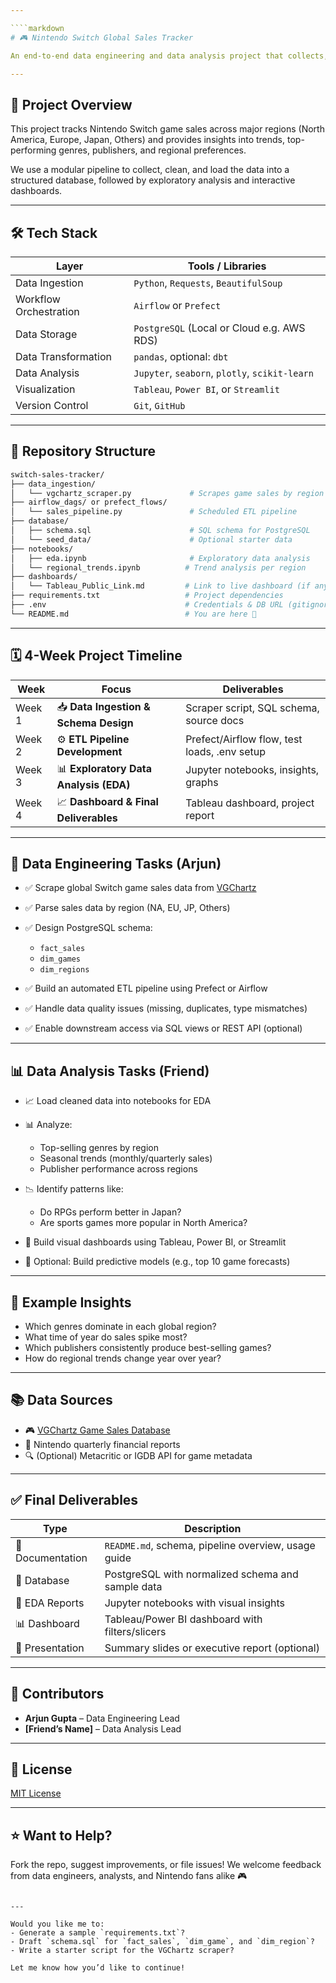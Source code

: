 ```yaml
---

````markdown
# 🎮 Nintendo Switch Global Sales Tracker

An end-to-end data engineering and data analysis project that collects, processes, and visualizes global Nintendo Switch game sales by region. Designed to enhance data engineering and data analysis skills through real-world, multi-source datasets and modern tooling.

---
```


## 🚀 Project Overview

This project tracks Nintendo Switch game sales across major regions (North America, Europe, Japan, Others) and provides insights into trends, top-performing genres, publishers, and regional preferences.

We use a modular pipeline to collect, clean, and load the data into a structured database, followed by exploratory analysis and interactive dashboards.

---

## 🛠️ Tech Stack

| Layer                | Tools / Libraries                             |
|---------------------|-----------------------------------------------|
| Data Ingestion       | `Python`, `Requests`, `BeautifulSoup`         |
| Workflow Orchestration | `Airflow` or `Prefect`                        |
| Data Storage         | `PostgreSQL` (Local or Cloud e.g. AWS RDS)    |
| Data Transformation  | `pandas`, optional: `dbt`                     |
| Data Analysis        | `Jupyter`, `seaborn`, `plotly`, `scikit-learn`|
| Visualization        | `Tableau`, `Power BI`, or `Streamlit`         |
| Version Control      | `Git`, `GitHub`                               |

---

## 📁 Repository Structure

```bash
switch-sales-tracker/
├── data_ingestion/
│   └── vgchartz_scraper.py             # Scrapes game sales by region
├── airflow_dags/ or prefect_flows/
│   └── sales_pipeline.py               # Scheduled ETL pipeline
├── database/
│   ├── schema.sql                      # SQL schema for PostgreSQL
│   └── seed_data/                      # Optional starter data
├── notebooks/
│   ├── eda.ipynb                       # Exploratory data analysis
│   └── regional_trends.ipynb          # Trend analysis per region
├── dashboards/
│   └── Tableau_Public_Link.md         # Link to live dashboard (if any)
├── requirements.txt                   # Project dependencies
├── .env                               # Credentials & DB URL (gitignored)
└── README.md                          # You are here 📍
````

---

## 🗓️ 4-Week Project Timeline

| Week   | Focus                                  | Deliverables                                 |
| ------ | -------------------------------------- | -------------------------------------------- |
| Week 1 | 📥 **Data Ingestion & Schema Design**  | Scraper script, SQL schema, source docs      |
| Week 2 | ⚙️ **ETL Pipeline Development**        | Prefect/Airflow flow, test loads, .env setup |
| Week 3 | 📊 **Exploratory Data Analysis (EDA)** | Jupyter notebooks, insights, graphs          |
| Week 4 | 📈 **Dashboard & Final Deliverables**  | Tableau dashboard, project report            |

---

## 🔧 Data Engineering Tasks (Arjun)

* ✅ Scrape global Switch game sales data from [VGChartz](https://www.vgchartz.com/gamedb/)
* ✅ Parse sales data by region (NA, EU, JP, Others)
* ✅ Design PostgreSQL schema:

  * `fact_sales`
  * `dim_games`
  * `dim_regions`
* ✅ Build an automated ETL pipeline using Prefect or Airflow
* ✅ Handle data quality issues (missing, duplicates, type mismatches)
* ✅ Enable downstream access via SQL views or REST API (optional)

---

## 📊 Data Analysis Tasks (Friend)

* 📈 Load cleaned data into notebooks for EDA
* 📊 Analyze:

  * Top-selling genres by region
  * Seasonal trends (monthly/quarterly sales)
  * Publisher performance across regions
* 📉 Identify patterns like:

  * Do RPGs perform better in Japan?
  * Are sports games more popular in North America?
* 📍 Build visual dashboards using Tableau, Power BI, or Streamlit
* 🧠 Optional: Build predictive models (e.g., top 10 game forecasts)

---

## 📌 Example Insights

* Which genres dominate in each global region?
* What time of year do sales spike most?
* Which publishers consistently produce best-selling games?
* How do regional trends change year over year?

---

## 📚 Data Sources

* 🎮 [VGChartz Game Sales Database](https://www.vgchartz.com/gamedb/)
* 🧾 Nintendo quarterly financial reports
* 🔍 (Optional) Metacritic or IGDB API for game metadata

---

## ✅ Final Deliverables

| Type             | Description                                         |
| ---------------- | --------------------------------------------------- |
| 📄 Documentation | `README.md`, schema, pipeline overview, usage guide |
| 💾 Database      | PostgreSQL with normalized schema and sample data   |
| 🧠 EDA Reports   | Jupyter notebooks with visual insights              |
| 📊 Dashboard     | Tableau/Power BI dashboard with filters/slicers     |
| 📂 Presentation  | Summary slides or executive report (optional)       |

---

## 🤝 Contributors

* **Arjun Gupta** – Data Engineering Lead
* **\[Friend’s Name]** – Data Analysis Lead

---

## 📄 License

[MIT License](LICENSE)

---

## ⭐ Want to Help?

Fork the repo, suggest improvements, or file issues!
We welcome feedback from data engineers, analysts, and Nintendo fans alike 🎮

```

---

Would you like me to:
- Generate a sample `requirements.txt`?
- Draft `schema.sql` for `fact_sales`, `dim_game`, and `dim_region`?
- Write a starter script for the VGChartz scraper?

Let me know how you’d like to continue!
```
